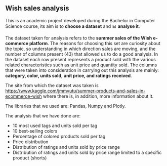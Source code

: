 ## Wish sales analysis

This is an academic project developed during the Bachelor in Computer Science course, its aim is to **choose a dataset** and 📊 **analyse it**.

The dataset taken for analysis refers to the **summer sales of the Wish e-commerce platform**. The reasons for choosing this set are curiosity about the topic, so understanding in which direction sales are moving, and the number of columns present (43) that allowed us to do a good analysis. 
In the dataset each row present represents a product sold with the various related characteristics such as unit price and quantity sold. The columns that were taken into consideration in carrying out this analysis are mainly: **category, color, units sold, unit price, and ratings received**.

The site from which the dataset was taken is https://www.kaggle.com/jmmvutu/summer-products-and-sales-in-ecommerce-wish where there is, in addition, more information about it.

The libraries that we used are: Pandas, Numpy and Plotly.

The analysis that we have done are:
* 10 most used tags and units sold per tag
* 10 best-selling colors
* Percentage of colored products sold per tag
* Price distribution
* Distribution of ratings and units sold by price range
* Distribution of ratings and units sold by price range limited to a specific product (shorts)
